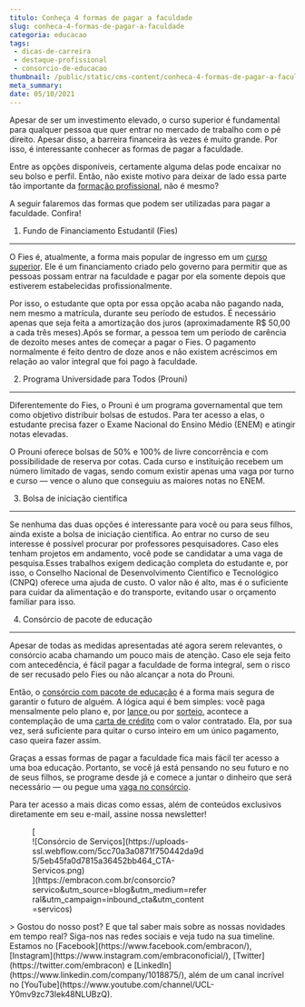```yaml
---
titulo: Conheça 4 formas de pagar a faculdade
slug: conheca-4-formas-de-pagar-a-faculdade
categoria: educacao
tags:
 - dicas-de-carreira
 - destaque-profissional
 - consorcio-de-educacao
thumbnail: /public/static/cms-content/conheca-4-formas-de-pagar-a-faculdade.jpeg
meta_summary: 
date: 05/10/2021
---
```

Apesar de ser um investimento elevado, o curso superior é fundamental para qualquer pessoa que quer entrar no mercado de trabalho com o pé direito. Apesar disso, a barreira financeira às vezes é muito grande. Por isso, é interessante conhecer as formas de pagar a faculdade.

Entre as opções disponíveis, certamente alguma delas pode encaixar no seu bolso e perfil. Então, não existe motivo para deixar de lado essa parte tão importante da [formação profissional](https://www.embracon.com.br/blog/quais-carreiras-estarao-em-alta-nos-proximos-anos-descubra-aqui), não é mesmo?

A seguir falaremos das formas que podem ser utilizadas para pagar a faculdade. Confira!

1. Fundo de Financiamento Estudantil (Fies)
-------------------------------------------

O Fies é, atualmente, a forma mais popular de ingresso em um [curso superior](https://www.embracon.com.br/blog/educacao-saiba-como-investir-na-sua). Ele é um financiamento criado pelo governo para permitir que as pessoas possam entrar na faculdade e pagar por ela somente depois que estiverem estabelecidas profissionalmente.

Por isso, o estudante que opta por essa opção acaba não pagando nada, nem mesmo a matrícula, durante seu período de estudos. É necessário apenas que seja feita a amortização dos juros (aproximadamente R$ 50,00 a cada três meses).Após se formar, a pessoa tem um período de carência de dezoito meses antes de começar a pagar o Fies. O pagamento normalmente é feito dentro de doze anos e não existem acréscimos em relação ao valor integral que foi pago à faculdade.

2. Programa Universidade para Todos (Prouni)
--------------------------------------------

Diferentemente do Fies, o Prouni é um programa governamental que tem como objetivo distribuir bolsas de estudos. Para ter acesso a elas, o estudante precisa fazer o Exame Nacional do Ensino Médio (ENEM) e atingir notas elevadas.

O Prouni oferece bolsas de 50% e 100% de livre concorrência e com possibilidade de reserva por cotas. Cada curso e instituição recebem um número limitado de vagas, sendo comum existir apenas uma vaga por turno e curso — vence o aluno que conseguiu as maiores notas no ENEM.

3. Bolsa de iniciação científica
--------------------------------

Se nenhuma das duas opções é interessante para você ou para seus filhos, ainda existe a bolsa de iniciação científica. Ao entrar no curso de seu interesse é possível procurar por professores pesquisadores. Caso eles tenham projetos em andamento, você pode se candidatar a uma vaga de pesquisa.Esses trabalhos exigem dedicação completa do estudante e, por isso, o Conselho Nacional de Desenvolvimento Científico e Tecnológico (CNPQ) oferece uma ajuda de custo. O valor não é alto, mas é o suficiente para cuidar da alimentação e do transporte, evitando usar o orçamento familiar para isso.

4. Consórcio de pacote de educação
----------------------------------

Apesar de todas as medidas apresentadas até agora serem relevantes, o consórcio acaba chamando um pouco mais de atenção. Caso ele seja feito com antecedência, é fácil pagar a faculdade de forma integral, sem o risco de ser recusado pelo Fies ou não alcançar a nota do Prouni.

Então, o [consórcio com pacote de educação](https://www.embracon.com.br/blog/consorcio-embracon-para-pagar-faculdade) é a forma mais segura de garantir o futuro de alguém. A lógica aqui é bem simples: você paga mensalmente pelo plano e, por [lance ](https://www.embracon.com.br/conhecaoconsorcio/o-que-e-o-lance)ou por [sorteio](https://www.embracon.com.br/conhecaoconsorcio/como-sao-realizados-os-sorteios-nas-assembleias), acontece a contemplação de uma [carta de crédito](https://www.embracon.com.br/conhecaoconsorcio/o-que-e-carta-de-credito) com o valor contratado. Ela, por sua vez, será suficiente para quitar o curso inteiro em um único pagamento, caso queira fazer assim.

Graças a essas formas de pagar a faculdade fica mais fácil ter acesso a uma boa educação. Portanto, se você já está pensando no seu futuro e no de seus filhos, se programe desde já e comece a juntar o dinheiro que será necessário — ou pegue uma [vaga no consórcio](https://www.embracon.com.br/blog/descubra-como-fazer-uma-simulacao-no-consorcio).

Para ter acesso a mais dicas como essas, além de conteúdos exclusivos diretamente em seu e-mail, assine nossa newsletter!

<figure class="w-richtext-figure-type-image w-richtext-align-center" style="max-width:310px">[<div>![Consórcio de Serviços](https://uploads-ssl.webflow.com/5cc70a3a0871f750442da9d5/5eb45fa0d7815a36452bb464_CTA-Servicos.png)</div>](https://embracon.com.br/consorcio?servico&utm_source=blog&utm_medium=referral&utm_campaign=inbound_cta&utm_content=servicos)</figure>> Gostou do nosso post? E que tal saber mais sobre as nossas novidades em tempo real? Siga-nos nas redes sociais e veja tudo na sua timeline. Estamos no [Facebook](https://www.facebook.com/embracon/), [Instagram](https://www.instagram.com/embraconoficial/), [Twitter](https://twitter.com/embracon) e [LinkedIn](https://www.linkedin.com/company/1018875/), além de um canal incrível no [YouTube](https://www.youtube.com/channel/UCL-Y0mv9zc73Iek48NLUBzQ).
